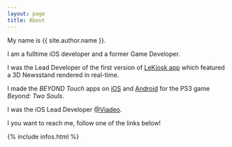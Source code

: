 ```yaml
---
layout: page
title: About
---
```


My name is {{ site.author.name }}.

I am a fulltime iOS developer and a former Game Developer.

I was the Lead Developer of the first version of [LeKiosk app](https://itunes.apple.com/en/app/lekiosk-la-plus-belle-experience/id626703984?mt=8) which featured a 3D Newsstand rendered in real-time.

I made the *BEYOND Touch* apps on [iOS](http://itunes.apple.com/app/beyond-touch/id691908718) and [Android](http://play.google.com/store/apps/details?id=com.quanticdream.beyondtouch) for the PS3 game *Beyond: Two Souls*.

I was the iOS Lead Developer [@Viadeo](https://www.viadeo.com).

I you want to reach me, follow one of the links below!

{% include infos.html %}
